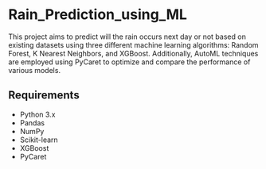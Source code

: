 # Rain_Prediction_using_ML

This project aims to predict will the rain occurs next day or not based on existing datasets using three different machine learning algorithms: Random Forest, K Nearest Neighbors, and XGBoost. Additionally, AutoML techniques are employed using PyCaret to optimize and compare the performance of various models.

## Requirements

- Python 3.x
- Pandas
- NumPy
- Scikit-learn
- XGBoost
- PyCaret

